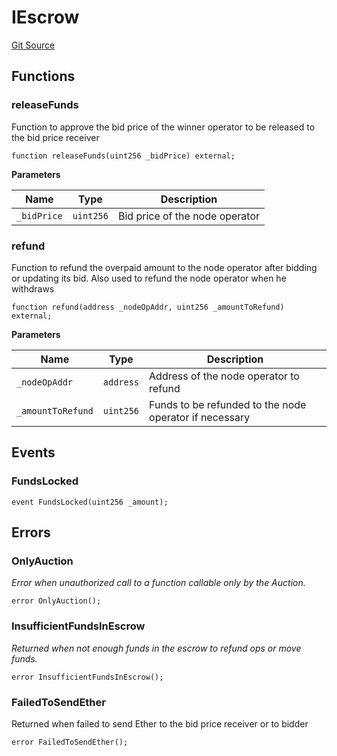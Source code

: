 # IEscrow
[Git Source](https://github.com/Byzantine-Finance/byzantine-contracts/blob/80b6cda4622c51c2217311610eeb15b655b99e2c/src/interfaces/IEscrow.sol)


## Functions
### releaseFunds

Function to approve the bid price of the winner operator to be released to the bid price receiver


```solidity
function releaseFunds(uint256 _bidPrice) external;
```
**Parameters**

|Name|Type|Description|
|----|----|-----------|
|`_bidPrice`|`uint256`|Bid price of the node operator|


### refund

Function to refund the overpaid amount to the node operator after bidding or updating its bid.
Also used to refund the node operator when he withdraws


```solidity
function refund(address _nodeOpAddr, uint256 _amountToRefund) external;
```
**Parameters**

|Name|Type|Description|
|----|----|-----------|
|`_nodeOpAddr`|`address`|Address of the node operator to refund|
|`_amountToRefund`|`uint256`|Funds to be refunded to the node operator if necessary|


## Events
### FundsLocked

```solidity
event FundsLocked(uint256 _amount);
```

## Errors
### OnlyAuction
*Error when unauthorized call to a function callable only by the Auction.*


```solidity
error OnlyAuction();
```

### InsufficientFundsInEscrow
*Returned when not enough funds in the escrow to refund ops or move funds.*


```solidity
error InsufficientFundsInEscrow();
```

### FailedToSendEther
Returned when failed to send Ether to the bid price receiver or to bidder


```solidity
error FailedToSendEther();
```

